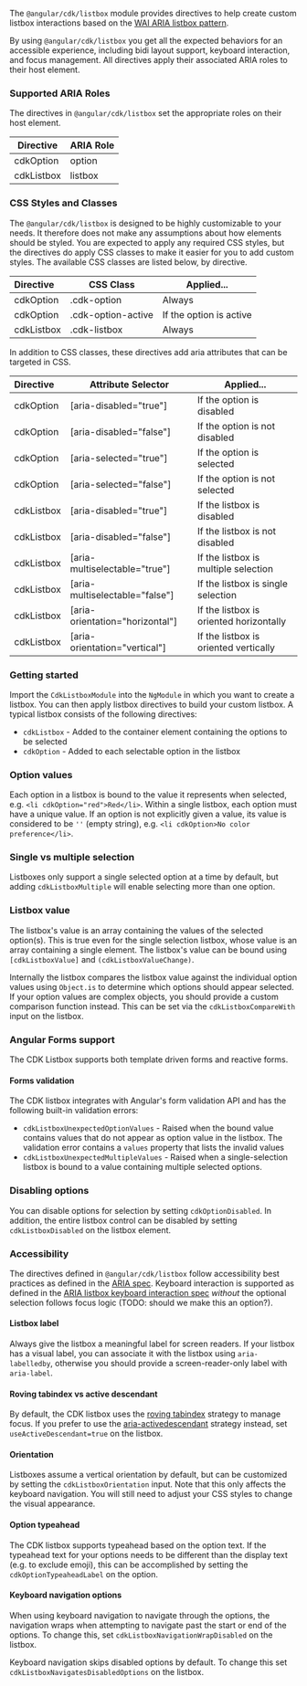 The `@angular/cdk/listbox` module provides directives to help create custom listbox interactions
based on the [WAI ARIA listbox pattern][aria].

By using `@angular/cdk/listbox` you get all the expected behaviors for an accessible experience,
including bidi layout support, keyboard interaction, and focus management. All directives apply
their associated ARIA roles to their host element.

### Supported ARIA Roles

The directives in `@angular/cdk/listbox` set the appropriate roles on their host element.

| Directive  | ARIA Role |
|------------|-----------|
| cdkOption  | option    |
| cdkListbox | listbox   |

### CSS Styles and Classes

The `@angular/cdk/listbox` is designed to be highly customizable to your needs. It therefore does not
make any assumptions about how elements should be styled. You are expected to apply any required
CSS styles, but the directives do apply CSS classes to make it easier for you to add custom styles.
The available CSS classes are listed below, by directive.

| Directive      | CSS Class          | Applied...              |
|:---------------|--------------------|-------------------------|
| cdkOption      | .cdk-option        | Always                  |
| cdkOption      | .cdk-option-active | If the option is active |
| cdkListbox     | .cdk-listbox       | Always                  |

In addition to CSS classes, these directives add aria attributes that can be targeted in CSS.

| Directive  | Attribute Selector               | Applied...                              |
|:-----------|----------------------------------|-----------------------------------------|
| cdkOption  | \[aria-disabled="true"]          | If the option is disabled               |
| cdkOption  | \[aria-disabled="false"]         | If the option is not disabled           |
| cdkOption  | \[aria-selected="true"]          | If the option is selected               |
| cdkOption  | \[aria-selected="false"]         | If the option is not selected           |
| cdkListbox | \[aria-disabled="true"]          | If the listbox is disabled              |
| cdkListbox | \[aria-disabled="false"]         | If the listbox is not disabled          |
| cdkListbox | \[aria-multiselectable="true"]   | If the listbox is multiple selection    |
| cdkListbox | \[aria-multiselectable="false"]  | If the listbox is single selection      |
| cdkListbox | \[aria-orientation="horizontal"] | If the listbox is oriented horizontally |
| cdkListbox | \[aria-orientation="vertical"]   | If the listbox is oriented vertically   |

### Getting started

Import the `CdkListboxModule` into the `NgModule` in which you want to create a listbox. You can
then apply listbox directives to build your custom listbox. A typical listbox consists of the
following directives:

- `cdkListbox` - Added to the container element containing the options to be selected
- `cdkOption` - Added to each selectable option in the listbox

<!-- example({
  "example": "cdk-listbox-overview",
  "file": "cdk-listbox-overview-example.html",
  "region": "listbox"
}) -->

### Option values

Each option in a listbox is bound to the value it represents when selected, e.g.
`<li cdkOption="red">Red</li>`. Within a single listbox, each option must have a unique value. If 
an option is not explicitly given a value, its value is considered to be `''` (empty string), e.g.
`<li cdkOption>No color preference</li>`.

<!-- example({
  "example": "cdk-listbox-overview",
  "file": "cdk-listbox-overview-example.html",
  "region": "option"
}) -->

### Single vs multiple selection

Listboxes only support a single selected option at a time by default, but adding 
`cdkListboxMultiple` will enable selecting more than one option.

<!-- example({
  "example": "cdk-listbox-multiple",
  "file": "cdk-listbox-multiple-example.html",
  "region": "listbox"
}) -->

### Listbox value

The listbox's value is an array containing the values of the selected option(s). This is true even
for the single selection listbox, whose value is an array containing a single element. The listbox's
value can be bound using `[cdkListboxValue]` and `(cdkListboxValueChange)`.

<!-- example({
  "example": "cdk-listbox-value-binding",
  "file": "cdk-listbox-value-binding-example.html",
  "region": "listbox"
}) -->

Internally the listbox compares the listbox value against the individual option values using
`Object.is` to determine which options should appear selected. If your option values are complex
objects, you should provide a custom comparison function instead. This can be set via the
`cdkListboxCompareWith` input on the listbox.

<!-- example({
  "example": "cdk-listbox-compare-with",
  "file": "cdk-listbox-compare-with-example.html",
  "region": "listbox"
}) -->

### Angular Forms support 

The CDK Listbox supports both template driven forms and reactive forms.

<!-- example({
  "example": "cdk-listbox-template-forms",
  "file": "cdk-listbox-template-forms-example.html",
  "region": "listbox"
}) -->

<!-- example({
  "example": "cdk-listbox-reactive-forms",
  "file": "cdk-listbox-reactive-forms-example.html",
  "region": "listbox"
}) -->

#### Forms validation

The CDK listbox integrates with Angular's form validation API and has the following built-in
validation errors:

- `cdkListboxUnexpectedOptionValues` - Raised when the bound value contains values that do not
  appear as option value in the listbox. The validation error contains a `values` property that
  lists the invalid values
- `cdkListboxUnexpectedMultipleValues` - Raised when a single-selection listbox is bound to a value
  containing multiple selected options.

<!-- example({
  "example": "cdk-listbox-forms-validation",
  "file": "cdk-listbox-forms-validation-example.ts",
  "region": "errors"
}) -->

### Disabling options

You can disable options for selection by setting `cdkOptionDisabled`.
In addition, the entire listbox control can be disabled by setting `cdkListboxDisabled` on the
listbox element.

<!-- example({
  "example": "cdk-listbox-disabled",
  "file": "cdk-listbox-disabled-example.html",
  "region": "listbox"
}) -->

### Accessibility

The directives defined in `@angular/cdk/listbox` follow accessibility best practices as defined
in the [ARIA spec][aria]. Keyboard interaction is supported as defined in the
[ARIA listbox keyboard interaction spec][keyboard] _without_ the optional selection follows focus
logic (TODO: should we make this an option?).

#### Listbox label

Always give the listbox a meaningful label for screen readers. If your listbox has a visual label,
you can associate it with the listbox using `aria-labelledby`, otherwise you should provide a
screen-reader-only label with `aria-label`.

#### Roving tabindex vs active descendant

By default, the CDK listbox uses the [roving tabindex][roving-tabindex] strategy to manage focus.
If you prefer to use the [aria-activedescendant][activedescendant] strategy instead, set
`useActiveDescendant=true` on the listbox.

<!-- example({
  "example": "cdk-listbox-activedescendant",
  "file": "cdk-listbox-activedescendant-example.html",
  "region": "listbox"
}) -->

#### Orientation

Listboxes assume a vertical orientation by default, but can be customized by setting the
`cdkListboxOrientation` input. Note that this only affects the keyboard navigation. You
will still need to adjust your CSS styles to change the visual appearance.

<!-- example({
  "example": "cdk-listbox-horizontal",
  "file": "cdk-listbox-horizontal-example.html",
  "region": "listbox"
}) -->

#### Option typeahead

The CDK listbox supports typeahead based on the option text. If the typeahead text for your options
needs to be different than the display text (e.g. to exclude emoji), this can be accomplished by
setting the `cdkOptionTypeaheadLabel` on the option.

<!-- example({
  "example": "cdk-listbox-custom-typeahead",
  "file": "cdk-listbox-custom-typeahead-example.html",
  "region": "listbox"
}) -->

#### Keyboard navigation options

When using keyboard navigation to navigate through the options, the navigation wraps when attempting
to navigate past the start or end of the options. To change this, set
`cdkListboxNavigationWrapDisabled` on the listbox.

Keyboard navigation skips disabled options by default. To change this set
`cdkListboxNavigatesDisabledOptions` on the listbox.

<!-- example({
  "example": "cdk-listbox-custom-navigation",
  "file": "cdk-listbox-custom-navigation-example.html",
  "region": "listbox"
}) -->

<!-- links -->

[aria]: https://www.w3.org/WAI/ARIA/apg/patterns/listbox/ 'WAI ARIA Listbox Pattern'
[keyboard]: https://www.w3.org/WAI/ARIA/apg/patterns/listbox/#keyboard-interaction-11 'WAI ARIA Listbox Keyboard Interaction'
[roving-tabindex]: https://developer.mozilla.org/en-US/docs/Web/Accessibility/Keyboard-navigable_JavaScript_widgets#technique_1_roving_tabindex 'MDN Roving Tabindex Technique'
[activedescendant]: https://developer.mozilla.org/en-US/docs/Web/Accessibility/Keyboard-navigable_JavaScript_widgets#technique_2_aria-activedescendant 'MDN aria-activedescendant Technique'
